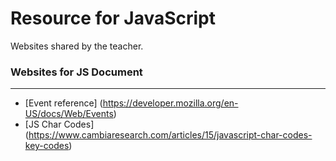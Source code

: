 # Resource for JavaScript
Websites shared by the teacher.

### Websites for JS Document
---
+ [Event reference] (https://developer.mozilla.org/en-US/docs/Web/Events)
+ [JS Char Codes] (https://www.cambiaresearch.com/articles/15/javascript-char-codes-key-codes)